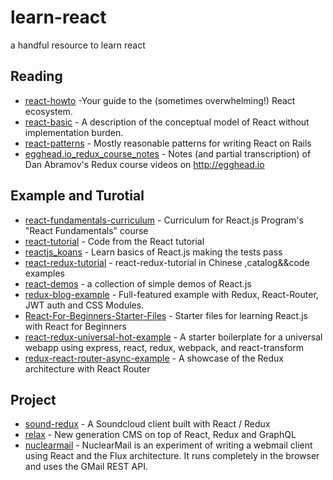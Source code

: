 # learn-react
a handful resource to learn react

## Reading

* [react-howto](https://github.com/petehunt/react-howto) -Your guide to the (sometimes overwhelming!) React ecosystem.
* [react-basic](https://github.com/reactjs/react-basic) - A description of the conceptual model of React without implementation burden.
* [react-patterns](https://github.com/planningcenter/react-patterns) - Mostly reasonable patterns for writing React on Rails
* [egghead.io_redux_course_notes](https://github.com/tayiorbeii/egghead.io_redux_course_notes) - Notes (and partial transcription) of Dan Abramov's Redux course videos on http://egghead.io

## Example and Turotial
* [react-fundamentals-curriculum](https://github.com/ReactjsProgram/react-fundamentals-curriculum) - Curriculum for React.js Program's "React Fundamentals" course
* [react-tutorial](https://github.com/reactjs/react-tutorial) - Code from the React tutorial
* [reactjs_koans](https://github.com/arkency/reactjs_koans) - Learn basics of React.js making the tests pass
* [react-redux-tutorial](https://github.com/lewis617/react-redux-tutorial) - react-redux-tutorial in Chinese ,catalog&&code examples
* [react-demos](https://github.com/ruanyf/react-demos) - a collection of simple demos of React.js
* [redux-blog-example](https://github.com/GetExpert/redux-blog-example) - Full-featured example with Redux, React-Router, JWT auth and CSS Modules.
* [React-For-Beginners-Starter-Files](https://github.com/wesbos/React-For-Beginners-Starter-Files) - Starter files for learning React.js with React for Beginners
* [react-redux-universal-hot-example](https://github.com/erikras/react-redux-universal-hot-example) - A starter boilerplate for a universal webapp using express, react, redux, webpack, and react-transform
* [redux-react-router-async-example](https://github.com/emmenko/redux-react-router-async-example) - A showcase of the Redux architecture with React Router


## Project

* [sound-redux](https://github.com/andrewngu/sound-redux) - A Soundcloud client built with React / Redux
* [relax](https://github.com/relax/relax) - New generation CMS on top of React, Redux and GraphQL
* [nuclearmail](https://github.com/ianobermiller/nuclearmail) - NuclearMail is an experiment of writing a webmail client using React and the Flux architecture. It runs completely in the browser and uses the GMail REST API.




